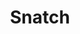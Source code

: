 ---
title: "Snatch"

feat:
  types: ["General"]
  prerequisite: |
    Size Huge or larger.
  benefit: |
    The creature can choose to start a grapple when it hits with a claw or bite attack, as though it had the improved grab special attack. If the creature gets a hold on a creature three or more sizes smaller, it squeezes each round for automatic bite or claw damage. A snatched opponent held in the creature's mouth is not allowed a Reflex save against the creature's breath weapon, if it has one.

    The creature can drop a creature it has snatched as a free action or use a standard action to fling it aside. A flung creature travels {% die_roll 1 6 0 %} &times; 10 feet, and takes {% die_roll 1 6 0 %} points of damage per 10 feet traveled. If the creature flings a snatched opponent while flying, the opponent takes this amount or falling damage, whichever is greater.
---